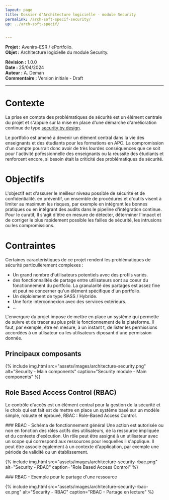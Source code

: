 ```yaml
---
layout: page
title: Dossier d'Architecture logicielle - module Security
permalink: /arch-soft-specif-security/
up: ../arch-soft-specif/


---
```

**Projet :** Avenirs-ESR / ePortfolio. <br/>
**Objet :** Architecture logicielle du module Security.<br/>

**Révision :** 1.0.0<br/>
**Date :** 25/04/2024<br/>
**Auteur :** A. Deman<br/>
**Commentaire :** Version initiale - Draft<br/>

-----
# Contexte
La prise en compte des problématiques de sécurité est un élément centrale du projet et s'appuie sur la mise en place d'une démarche d'amélioration continue de type [security by design](../security-by-design/index.markdown).

Le portfolio est amené à devenir un élément central dans la vie des enseignants et des étudiants pour les formations en APC. La compromission d'un compte pourrait donc avoir de très lourdes conséquences que ce soit pour l'activité pofessionnelle des enseignants ou la réussite des étudiants et renforcent encore, si besoin était la criticité des problématiques de sécurité.  

# Objectifs
L'objectif est d'assurer le meilleur niveau possible de sécurité et de confidentialité. 
en préventif, un ensemble de procédures et d'outils visent à limiter au maximum les risques, par exemple en intégrant les bonnes pratiques ou en intégrant des audits dans le pipeline d'intégration continue.
Pour le curatif, Il s'agit d'être en mesure de détecter, déterminer l'impact et de corriger le plus rapidement possible les failles de sécurité, les intrusions ou les compromissions.

# Contraintes
Certaines caractéristiques de ce projet rendent les problématiques de sécurité particulièrement complexes :
- Un grand nombre d'utilisateurs potentiels avec des profils variés.
- des fonctionnalités de partage entre utilisateurs sont au coeur du fonctionnement du portfolio. La granularité des partages est assez fine et peut ne concerner qu'un élément spécifique d'un portfolio.
- Un déploiement de type SASS / Hybride. 
- Une forte interconnexion avec des services extérieurs.
- ...

L'envergure du projet impose de mettre en place un système qui permette de suivre et de tracer au plus prêt le fonctionnement de la plateforme. Il faut, par exemple, être en mesure, à un instant t, de lister les permissions accordées à un utlisateur ou les utilisateurs diposant d'une permission donnée. 


## Principaux composants

{% include img.html
        src="assets/images/architecture-security.png"
        alt="Security - Main components"
        caption="Security module - Main components"
%}

## Role Based Access Control (RBAC)
Le contrôle d'accès est un élément central pour la gestion de la sécurité et le choix qui est fait est de mettre en place un système basé sur un modèle simple, robuste et éprouvé, RBAC : Role-Based Access Control. 

### RBAC - Schéma de fonctionnement général
Une action est autorisée ou non en fonction des rôles actifs des utilisateurs, de la ressource impliquée et du contexte d'exécution.
Un rôle peut être assigné à un utilisateur avec un scope qui correspond aux ressources pour lesquelles il s'applique. Il peut être associé également à un contexte d'application, par exemple une période de validité ou un établissement.  

{% include img.html
        src="assets/images/architecture-security-rbac.png"
        alt="Security - RBAC"
        caption="Role Based Access Control"
%}

### RBAC - Exemple pour le partage d'une ressource

{% include img.html
        src="assets/images/architecture-security-rbac-ex.png"
        alt="Security - RBAC"
        caption="RBAC - Partage en lecture"
%}
